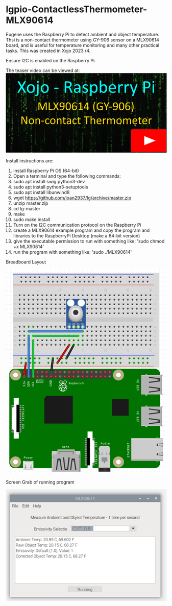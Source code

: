 # lgpio-ContactlessThermometer-MLX90614
Eugene uses the Raspberry Pi to detect ambient and object temperature. Thsi is a non-contact thermometer using GY-906 sensor on a MLX90614 board, and is useful for temperature monitoring and many other practical tasks. This was created in Xojo 2023 r4. 

Ensure I2C is enabled on the Raspberry Pi.

The teaser video can be viewed at: [![MPU6050 Xojo Teaser Video](https://github.com/eugenedakin/lgpio-ContactlessThermometer-MLX90614/blob/main/MLX90614-300x300.png)](https://www.youtube.com/watch?v=mGKfjxuV2BM&ab_channel=EugeneDakin "MLX90614 Teaser")

Install instructions are:

1) install Raspberry Pi OS (64-bit)
2) Open a terminal and type the following commands:
3) sudo apt install swig python3-dev
4) sudo apt install python3-setuptools
5) sudo apt install libunwind8
6) wget https://github.com/joan2937/lg/archive/master.zip
7) unzip master.zip
8) cd lg-master
9) make
10) sudo make install
11) Turn on the I2C communication protocol on the Raspberry Pi
12) create a MLX90614 example program and copy the program and libraries to the RaspberryPi Desktop (make a 64-bit version)
13) give the executable permission to run with something like: 'sudo chmod +x MLX90614'
14) run the program with something like: 'sudo ./MLX90614'

Breadboard Layout

![](https://github.com/eugenedakin/lgpio-ContactlessThermometer-MLX90614/blob/main/BreadBoard.png)

Screen Grab of running program

![](https://github.com/eugenedakin/lgpio-ContactlessThermometer-MLX90614/blob/main/ScreenGrab.png)
